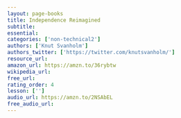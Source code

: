 ```yaml
---
layout: page-books
title: Independence Reimagined
subtitle: 
essential: 
categories: ['non-technical2']
authors: ['Knut Svanholm']
authors_twitter: ['https://twitter.com/knutsvanholm/']
resource_url: 
amazon_url: https://amzn.to/36rybtw
wikipedia_url: 
free_url: 
rating_order: 4
lesson: ['']
audio_url: https://amzn.to/2NSAbEL
free_audio_url: 
---
```

